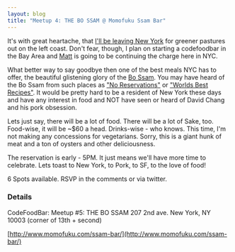 ```yaml
---
layout: blog
title: "Meetup 4: THE BO SSAM @ Momofuku Ssam Bar"
---
```


It's with great heartache, that [I'll be leaving New York]() for greener pastures out on the left coast. Don't fear, though, I plan on starting a codefoodbar in the Bay Area and [Matt](http://twitter.com/fotoverite) is going to be continuing the charge here in NYC.

What better way to say goodbye then one of the best meals NYC has to offer, the beautiful glistening glory of the [Bo Ssam](http://www.flickr.com/search/?s=int&w=all&q=momofuku+bo+ssam&m=text). You may have heard of the Bo Ssam from such places as ["No Reservations"](http://www.youtube.com/watch?v=qEiATjgNyi0) or ["Worlds Best Recipes"](http://www.youtube.com/watch?v=wvrAKzgjmzg). It would be pretty hard to be a resident of New York these days and have any interest in food and NOT have seen or heard of David Chang and his pork obsession.

Lets just say, there will be a lot of food. There will be a lot of Sake, too. Food-wise, it will be ~$60 a head. Drinks-wise - who knows. This time, I'm not making any concessions for vegetarians. Sorry, this is a giant hunk of meat and a ton of oysters and other deliciousness.

The reservation is early - 5PM. It just means we'll have more time to celebrate. Lets toast to New York, to Pork, to SF, to the love of food!

6 Spots available. RSVP in the comments or via twitter.

### Details

CodeFoodBar: Meetup #5: THE BO SSAM
207 2nd ave. 
New York, NY 10003 (corner of 13th + second)

[http://www.momofuku.com/ssam-bar/](http://www.momofuku.com/ssam-bar/)

